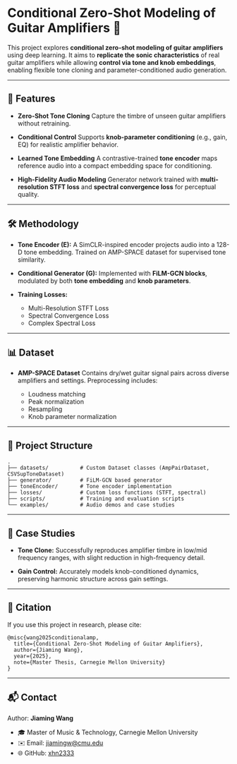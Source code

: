 # Conditional Zero-Shot Modeling of Guitar Amplifiers 🎸

This project explores **conditional zero-shot modeling of guitar amplifiers** using deep learning.
It aims to **replicate the sonic characteristics** of real guitar amplifiers while allowing **control via tone and knob embeddings**, enabling flexible tone cloning and parameter-conditioned audio generation.

---

## 🚀 Features

* **Zero-Shot Tone Cloning**
  Capture the timbre of unseen guitar amplifiers without retraining.

* **Conditional Control**
  Supports **knob-parameter conditioning** (e.g., gain, EQ) for realistic amplifier behavior.

* **Learned Tone Embedding**
  A contrastive-trained **tone encoder** maps reference audio into a compact embedding space for conditioning.

* **High-Fidelity Audio Modeling**
  Generator network trained with **multi-resolution STFT loss** and **spectral convergence loss** for perceptual quality.

---

## 🛠️ Methodology

* **Tone Encoder (E):**
  A SimCLR-inspired encoder projects audio into a 128-D tone embedding.
  Trained on AMP-SPACE dataset for supervised tone similarity.

* **Conditional Generator (G):**
  Implemented with **FiLM-GCN blocks**, modulated by both **tone embedding** and **knob parameters**.

* **Training Losses:**

  * Multi-Resolution STFT Loss
  * Spectral Convergence Loss
  * Complex Spectral Loss

---

## 📊 Dataset

* **AMP-SPACE Dataset**
  Contains dry/wet guitar signal pairs across diverse amplifiers and settings.
  Preprocessing includes:

  * Loudness matching
  * Peak normalization
  * Resampling
  * Knob parameter normalization

---

## 📂 Project Structure

```
.
├── datasets/          # Custom Dataset classes (AmpPairDataset, CSVSupToneDataset)
├── generator/         # FiLM-GCN based generator
├── toneEncoder/       # Tone encoder implementation
├── losses/            # Custom loss functions (STFT, spectral)
├── scripts/           # Training and evaluation scripts
└── examples/          # Audio demos and case studies
```

---

## 📑 Case Studies

* **Tone Clone:**
  Successfully reproduces amplifier timbre in low/mid frequency ranges, with slight reduction in high-frequency detail.

* **Gain Control:**
  Accurately models knob-conditioned dynamics, preserving harmonic structure across gain settings.

---

## 📝 Citation

If you use this project in research, please cite:

```
@misc{wang2025conditionalamp,
  title={Conditional Zero-Shot Modeling of Guitar Amplifiers},
  author={Jiaming Wang},
  year={2025},
  note={Master Thesis, Carnegie Mellon University}
}
```

---

## 📬 Contact

Author: **Jiaming Wang**

* 🎓 Master of Music & Technology, Carnegie Mellon University
* ✉️ Email: [jiamingw@cmu.edu](mailto:jiamingw@cmu.edu)
* 🌐 GitHub: [xhn2333](https://github.com/xhn2333)
